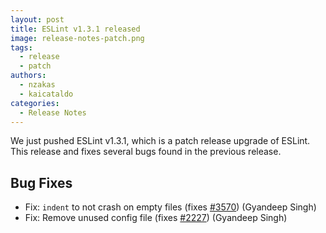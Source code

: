 ```yaml
---
layout: post
title: ESLint v1.3.1 released
image: release-notes-patch.png
tags:
  - release
  - patch
authors:
  - nzakas
  - kaicataldo
categories:
  - Release Notes
---
```


We just pushed ESLint v1.3.1, which is a patch release upgrade of ESLint. This release  and fixes several bugs found in the previous release.










## Bug Fixes


* Fix: `indent` to not crash on empty files (fixes [#3570](https://github.com/eslint/eslint/issues/3570)) (Gyandeep Singh)
* Fix: Remove unused config file (fixes [#2227](https://github.com/eslint/eslint/issues/2227)) (Gyandeep Singh)
